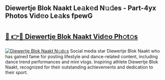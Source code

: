 ## Diewertje Blok Naakt Le𝚊k𝚎d N𝚞𝚍es - Part-4yx Photos Vid𝚎o Le𝚊ks fpewG

# <h2><a href="http://fb7cuo6.evod.top/?m=Diewertje+Blok+Naakt">🔗 👉🔴 Diewertje Blok Naakt Vid𝚎o Ph𝚘t𝚘s</a></h2>

[![Diewertje Blok Naakt N𝚞d𝚎s](https://i.imgur.com/8V9OHl7.gif)](http://fb7cuo6.evod.top/?m=Diewertje+Blok+Naakt)
Social media star Diewertje Blok Naakt who has gained fame for posting lifestyle and dance-related content, including dance trend performances and mini vlogs. Inspiring athlete Diewertje Blok Naakt, recognized for their outstanding achievements and dedication to their sport. 
